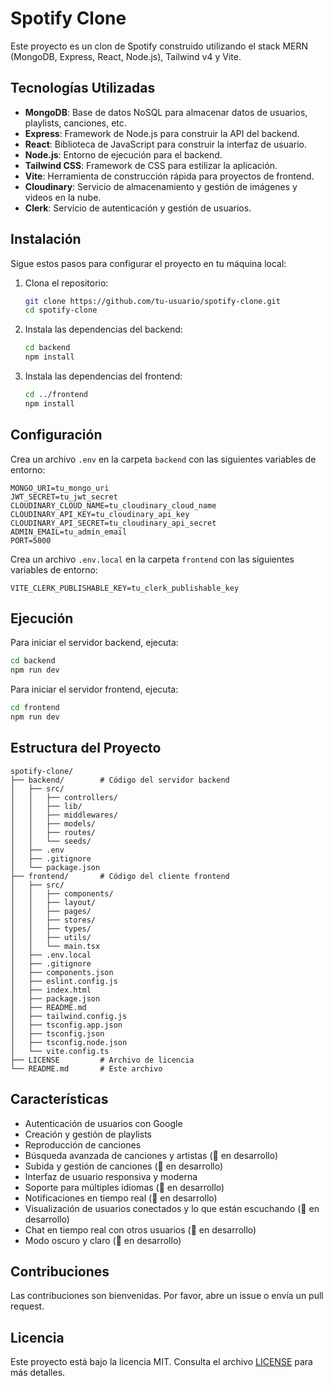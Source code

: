 # Spotify Clone

Este proyecto es un clon de Spotify construido utilizando el stack MERN (MongoDB, Express, React, Node.js), Tailwind v4 y Vite.

## Tecnologías Utilizadas

- **MongoDB**: Base de datos NoSQL para almacenar datos de usuarios, playlists, canciones, etc.
- **Express**: Framework de Node.js para construir la API del backend.
- **React**: Biblioteca de JavaScript para construir la interfaz de usuario.
- **Node.js**: Entorno de ejecución para el backend.
- **Tailwind CSS**: Framework de CSS para estilizar la aplicación.
- **Vite**: Herramienta de construcción rápida para proyectos de frontend.
- **Cloudinary**: Servicio de almacenamiento y gestión de imágenes y videos en la nube.
- **Clerk**: Servicio de autenticación y gestión de usuarios.

## Instalación

Sigue estos pasos para configurar el proyecto en tu máquina local:

1. Clona el repositorio:

   ```bash
   git clone https://github.com/tu-usuario/spotify-clone.git
   cd spotify-clone
   ```

2. Instala las dependencias del backend:

   ```bash
   cd backend
   npm install
   ```

3. Instala las dependencias del frontend:

   ```bash
   cd ../frontend
   npm install
   ```

## Configuración

Crea un archivo `.env` en la carpeta `backend` con las siguientes variables de entorno:

```
MONGO_URI=tu_mongo_uri
JWT_SECRET=tu_jwt_secret
CLOUDINARY_CLOUD_NAME=tu_cloudinary_cloud_name
CLOUDINARY_API_KEY=tu_cloudinary_api_key
CLOUDINARY_API_SECRET=tu_cloudinary_api_secret
ADMIN_EMAIL=tu_admin_email
PORT=5000
```

Crea un archivo `.env.local` en la carpeta `frontend` con las siguientes variables de entorno:

```
VITE_CLERK_PUBLISHABLE_KEY=tu_clerk_publishable_key
```

## Ejecución

Para iniciar el servidor backend, ejecuta:

```bash
cd backend
npm run dev
```

Para iniciar el servidor frontend, ejecuta:

```bash
cd frontend
npm run dev
```

## Estructura del Proyecto

```
spotify-clone/
├── backend/        # Código del servidor backend
│   ├── src/
│   │   ├── controllers/
│   │   ├── lib/
│   │   ├── middlewares/
│   │   ├── models/
│   │   ├── routes/
│   │   └── seeds/
│   ├── .env
│   ├── .gitignore
│   └── package.json
├── frontend/       # Código del cliente frontend
│   ├── src/
│   │   ├── components/
│   │   ├── layout/
│   │   ├── pages/
│   │   ├── stores/
│   │   ├── types/
│   │   ├── utils/
│   │   └── main.tsx
│   ├── .env.local
│   ├── .gitignore
│   ├── components.json
│   ├── eslint.config.js
│   ├── index.html
│   ├── package.json
│   ├── README.md
│   ├── tailwind.config.js
│   ├── tsconfig.app.json
│   ├── tsconfig.json
│   ├── tsconfig.node.json
│   └── vite.config.ts
├── LICENSE         # Archivo de licencia
└── README.md       # Este archivo
```

## Características

- Autenticación de usuarios con Google
- Creación y gestión de playlists
- Reproducción de canciones
- Búsqueda avanzada de canciones y artistas (🚧 en desarrollo)
- Subida y gestión de canciones (🚧 en desarrollo)
- Interfaz de usuario responsiva y moderna
- Soporte para múltiples idiomas (🚧 en desarrollo)
- Notificaciones en tiempo real (🚧 en desarrollo)
- Visualización de usuarios conectados y lo que están escuchando (🚧 en desarrollo)
- Chat en tiempo real con otros usuarios (🚧 en desarrollo)
- Modo oscuro y claro (🚧 en desarrollo)

## Contribuciones

Las contribuciones son bienvenidas. Por favor, abre un issue o envía un pull request.

## Licencia

Este proyecto está bajo la licencia MIT. Consulta el archivo [LICENSE](./LICENSE) para más detalles.

